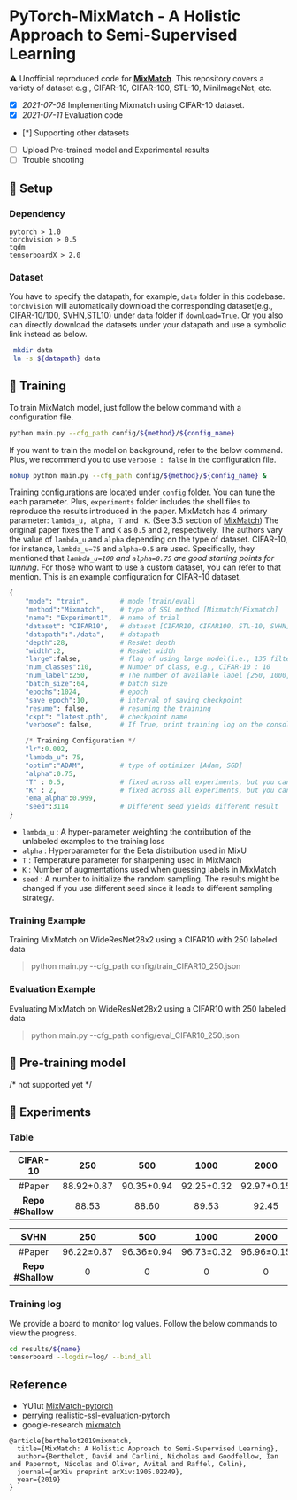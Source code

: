 # PyTorch-MixMatch - A Holistic Approach to Semi-Supervised Learning

:warning: Unofficial reproduced code for **[MixMatch](https://arxiv.org/pdf/1905.02249.pdf)**.
This repository covers a variety of dataset e.g., CIFAR-10, CIFAR-100, STL-10, MiniImageNet, etc.

- [X] *2021-07-08* Implementing Mixmatch using CIFAR-10 dataset.
- [X] *2021-07-11* Evaluation code
- [*] Supporting other datasets
- [ ] Upload Pre-trained model and Experimental results
- [ ] Trouble shooting

## :hammer: Setup

### Dependency

```
pytorch > 1.0
torchvision > 0.5
tqdm
tensorboardX > 2.0
```

### Dataset

You have to specify the datapath, for example, `data` folder in this codebase.
`torchvision` will automatically download the corresponding dataset(e.g., [CIFAR-10/100](https://www.cs.toronto.edu/~kriz/cifar.html), [SVHN](http://ufldl.stanford.edu/housenumbers/),[STL10](https://cs.stanford.edu/~acoates/stl10/)) under `data` folder if `download=True`.
Or you also can directly download the datasets under your datapath and use a symbolic link instead as below.

```bash
 mkdir data  
 ln -s ${datapath} data
```


## :rainbow: Training
To train MixMatch model, just follow the below command with a configuration file.

```bash
python main.py --cfg_path config/${method}/${config_name}
```

If you want to train the model on background, refer to the below command. Plus, we recommend you to use `verbose : false` in the configuration file.

```bash
nohup python main.py --cfg_path config/${method}/${config_name} &
```

Training configurations are located under `config` folder. You can tune the each parameter.
Plus, `experiments` folder includes the shell files to reproduce the results introduced in the paper.
MixMatch has 4 primary parameter: `lambda_u, alpha, T` and ` K`. (See 3.5 section of [MixMatch](https://arxiv.org/pdf/1905.02249.pdf))
The original paper fixes the `T` and `K` as `0.5` and `2`, respectively.
The authors vary the value of `lambda_u` and `alpha` depending on the type of dataset.
CIFAR-10, for instance, `lambda_u=75` and `alpha=0.5` are used.
Specifically, they mentioned that *`lambda_u=100` and `alpha=0.75` are good starting points for tunning*.
For those who want to use a custom dataset, you can refer to that mention.
This is an example configuration for CIFAR-10 dataset.

```python
{
    "mode": "train",        # mode [train/eval]
    "method":"Mixmatch",    # type of SSL method [Mixmatch/Fixmatch]
    "name": "Experiment1",  # name of trial
    "dataset": "CIFAR10",   # dataset [CIFAR10, CIFAR100, STL-10, SVHN]
    "datapath":"./data",    # datapath
    "depth":28,             # ResNet depth
    "width":2,              # ResNet width
    "large":false,          # flag of using large model(i.e., 135 filter size)
    "num_classes":10,       # Number of class, e.g., CIFAR-10 : 10
    "num_label":250,        # The number of available label [250, 1000, 4000]
    "batch_size":64,        # batch size
    "epochs":1024,          # epoch
    "save_epoch":10,        # interval of saving checkpoint
    "resume": false,        # resuming the training
    "ckpt": "latest.pth",   # checkpoint name 
    "verbose": false,       # If True, print training log on the console

    /* Training Configuration */
    "lr":0.002,              
    "lambda_u": 75,   
    "optim":"ADAM",         # type of optimizer [Adam, SGD]
    "alpha":0.75,           
    "T" : 0.5,              # fixed across all experiments, but you can adjust it
    "K" : 2,                # fixed across all experiments, but you can adjust it
    "ema_alpha":0.999,
    "seed":3114             # Different seed yields different result
}
```

 - `lambda_u` : A hyper-parameter weighting the contribution of the unlabeled examples to the training loss
 - `alpha`    : Hyperparameter for the Beta distribution used in MixU
 - `T`        : Temperature parameter for sharpening used in MixMatch
 - `K`        : Number of augmentations used when guessing labels in MixMatch
 - `seed`     : A number to initialize the random sampling. The results might be changed if you use different seed since it leads to different sampling strategy.

### Training Example

Training MixMatch on WideResNet28x2 using a CIFAR10 with 250 labeled data

> python main.py --cfg_path config/train_CIFAR10_250.json

### Evaluation Example

Evaluating MixMatch on WideResNet28x2 using a CIFAR10 with 250 labeled data

> python main.py --cfg_path config/eval_CIFAR10_250.json

## :gift: Pre-training model

/* not supported yet */

## :link: Experiments

### Table

**CIFAR-10** | 250  | 500 | 1000 | 2000 | 4000 |
| :-----:| :-----:| :-----:| :-----:| :-----:| :-----:|
#Paper | 88.92±0.87	| 90.35±0.94 | 92.25±0.32 | 92.97±0.15 | 93.76±0.06 | 
**Repo #Shallow** | 88.53 | 88.60 | 89.53 | 92.45 | 93.27 | 

**SVHN** | 250  | 500 | 1000 | 2000 | 4000 |
| :-----:| :-----:| :-----:| :-----:| :-----:| :-----:|
#Paper | 96.22±0.87	| 96.36±0.94 | 96.73±0.32 | 96.96±0.15 | 97.11±0.06 | 
**Repo #Shallow** | 0 | 0 | 0 | 0 | 0  | 0 | 

### Training log

We provide a board to monitor log values.
Follow the below commands to view the progress.

```bash
cd results/${name}
tensorboard --logdir=log/ --bind_all
```

## Reference

- YU1ut [MixMatch-pytorch](https://github.com/YU1ut/MixMatch-pytorch)  
- perrying [realistic-ssl-evaluation-pytorch](https://github.com/perrying/realistic-ssl-evaluation-pytorch)  
- google-research [mixmatch](https://github.com/google-research/mixmatch)  


```
@article{berthelot2019mixmatch,
  title={MixMatch: A Holistic Approach to Semi-Supervised Learning},
  author={Berthelot, David and Carlini, Nicholas and Goodfellow, Ian and Papernot, Nicolas and Oliver, Avital and Raffel, Colin},
  journal={arXiv preprint arXiv:1905.02249},
  year={2019}
}
```